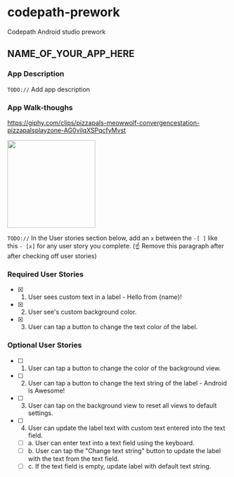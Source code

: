 # codepath-prework
Codepath Android studio prework

## NAME_OF_YOUR_APP_HERE

### App Description
`TODO://` Add app description

### App Walk-thoughs
https://giphy.com/clips/pizzapals-meowwolf-convergencestation-pizzapalsplayzone-AG0vilqXSPqcfyMvst

<img src="https://giphy.com/clips/pizzapals-meowwolf-convergencestation-pizzapalsplayzone-AG0vilqXSPqcfyMvst" width=200><br>

`TODO://` In the User stories section below, add an `x` between the `-[ ]` like this `- [x]` for any user story you complete. (☝️ Remove this paragraph after after checking off user stories)

### Required User Stories
- [x] 1. User sees custom text in a label - Hello from {name}!
- [x] 2. User see's custom background color.
- [x] 3. User can tap a button to change the text color of the label.

### Optional User Stories
- [ ] 1. User can tap a button to change the color of the background view.  
- [ ] 2. User can tap a button to change the text string of the label - Android is Awesome!  
- [ ] 3. User can tap on the background view to reset all views to default settings.  
- [ ] 4. User can update the label text with custom text entered into the text field.  
   - [ ] a. User can enter text into a text field using the keyboard.  
   - [ ] b. User can tap the "Change text string" button to update the label with the text from the text field.  
   - [ ] c. If the text field is empty, update label with default text string.  